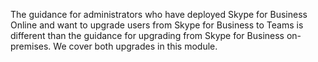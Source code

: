 The guidance for administrators who have deployed Skype for Business Online and want to upgrade users from Skype for Business to Teams is different than the guidance for upgrading from Skype for Business on-premises. We cover both upgrades in this module. 